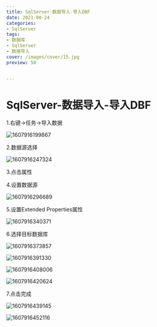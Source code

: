 ```yaml
---
title: SqlServer-数据导入-导入DBF
date: 2021-08-24
categories: 
- SqlServer
tags:
- 数据库
- SqlServer
- 数据导入
cover: /images/cover/15.jpg
preview: 50


---
```




# SqlServer-数据导入-导入DBF

1.右键->任务->导入数据

![1607916199867](https://pzy-images.oss-cn-hangzhou.aliyuncs.com/img/202201231623442.png)

2.数据源选择

![1607916247324](https://pzy-images.oss-cn-hangzhou.aliyuncs.com/img/202201231623443.png)

3.点击属性

4.设置数据源

![1607916296689](https://pzy-images.oss-cn-hangzhou.aliyuncs.com/img/202201231623444.png)

5.设置Extended Properties属性

![1607916340371](https://pzy-images.oss-cn-hangzhou.aliyuncs.com/img/202201231623445.png)

6.选择目标数据库

![1607916373857](https://pzy-images.oss-cn-hangzhou.aliyuncs.com/img/202201231623446.png)

![1607916391330](https://pzy-images.oss-cn-hangzhou.aliyuncs.com/img/202201231623447.png)

![1607916408006](https://pzy-images.oss-cn-hangzhou.aliyuncs.com/img/202201231623448.png)

![1607916420624](https://pzy-images.oss-cn-hangzhou.aliyuncs.com/img/202201231623449.png)

7.点击完成

![1607916439145](https://pzy-images.oss-cn-hangzhou.aliyuncs.com/img/202201231623450.png)

![1607916452116](https://pzy-images.oss-cn-hangzhou.aliyuncs.com/img/202201231623451.png)